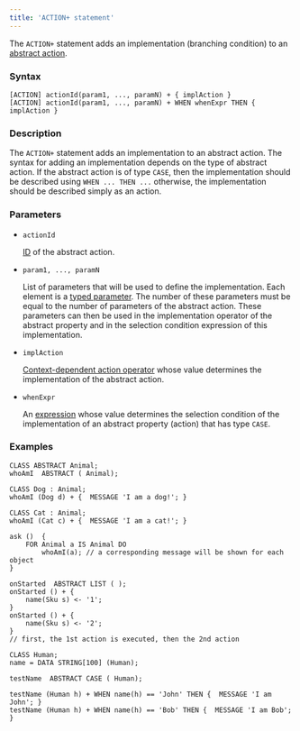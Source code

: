 ```yaml
---
title: 'ACTION+ statement'
---
```


The `ACTION+` statement adds an implementation (branching condition) to an [abstract action](Action_extension.md).

### Syntax

    [ACTION] actionId(param1, ..., paramN) + { implAction }
    [ACTION] actionId(param1, ..., paramN) + WHEN whenExpr THEN { implAction }

### Description

The `ACTION+` statement adds an implementation to an abstract action. The syntax for adding an implementation depends on the type of abstract action. If the abstract action is of type `CASE`, then the implementation should be described using `WHEN ... THEN ...` otherwise, the implementation should be described simply as an action. 

### Parameters

- `actionId`  

    [ID](IDs.md#propertyid-broken) of the abstract action. 

- `param1, ..., paramN`

    List of parameters that will be used to define the implementation. Each element is a [typed parameter](IDs.md#paramid-broken). The number of these parameters must be equal to the number of parameters of the abstract action. These parameters can then be used in the implementation operator of the abstract property and in the selection condition expression of this implementation.

- `implAction`

    [Context-dependent action operator](Action_operators.md#contextdependent) whose value determines the implementation of the abstract action. 

- `whenExpr`

    An [expression](Expression.md) whose value determines the selection condition of the implementation of an abstract property (action) that has type `CASE`. 

### Examples

```lsf
CLASS ABSTRACT Animal;
whoAmI  ABSTRACT ( Animal);

CLASS Dog : Animal;
whoAmI (Dog d) + {  MESSAGE 'I am a dog!'; }

CLASS Cat : Animal;
whoAmI (Cat c) + {  MESSAGE 'I am a сat!'; }

ask ()  {
    FOR Animal a IS Animal DO
        whoAmI(a); // a corresponding message will be shown for each object
}

onStarted  ABSTRACT LIST ( );
onStarted () + {
    name(Sku s) <- '1';
}
onStarted () + {
    name(Sku s) <- '2';
}
// first, the 1st action is executed, then the 2nd action

CLASS Human;
name = DATA STRING[100] (Human);

testName  ABSTRACT CASE ( Human);

testName (Human h) + WHEN name(h) == 'John' THEN {  MESSAGE 'I am John'; }
testName (Human h) + WHEN name(h) == 'Bob' THEN {  MESSAGE 'I am Bob'; }
```
